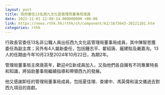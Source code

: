 ```yaml
---
layout: post
title: 政府委任13名西九文化區管理局董事局成員
date: 2022-11-01 12:08:14.000000000 +08:00
link: https://news.rthk.hk/rthk/ch/component/k2/1673643-20221101.htm
categories: rthk
---
```


行政長官委任13名非公職人員出任西九文化區管理局董事局成員，其中陳智思獲委任為副主席；另外有4人屬新委任，包括鍾志平、翟紹唐、龐建貽及嚴嘉洵。13人的任期由今年10月23至2024年10月22日，為期2年。

管理局董事局主席唐英年，歡迎4位新成員加入，又指他們各自擁有不同專業特長和知識，將協助董事局繼續指導和帶領西九的發展。

他又感謝卸任的管理局董事局成員，包括夏佳理、查燿中、馮英偉和溫文儀過去對西九項目的貢獻。
